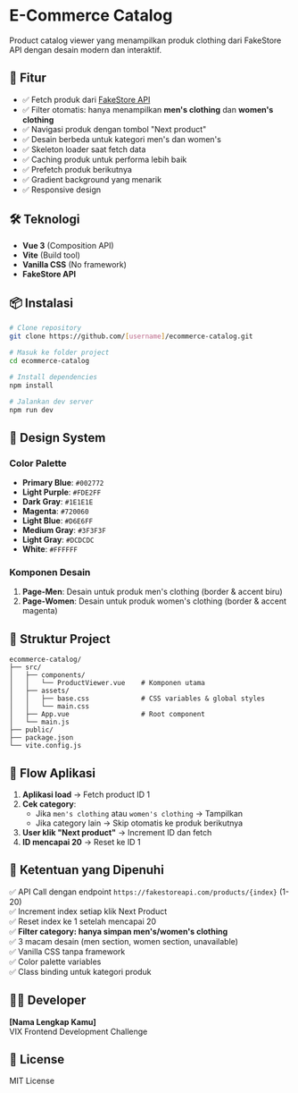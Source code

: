 # E-Commerce Catalog

Product catalog viewer yang menampilkan produk clothing dari FakeStore API dengan desain modern dan interaktif.

## 🎯 Fitur

- ✅ Fetch produk dari [FakeStore API](https://fakestoreapi.com/)
- ✅ Filter otomatis: hanya menampilkan **men's clothing** dan **women's clothing**
- ✅ Navigasi produk dengan tombol "Next product"
- ✅ Desain berbeda untuk kategori men's dan women's
- ✅ Skeleton loader saat fetch data
- ✅ Caching produk untuk performa lebih baik
- ✅ Prefetch produk berikutnya
- ✅ Gradient background yang menarik
- ✅ Responsive design

## 🛠️ Teknologi

- **Vue 3** (Composition API)
- **Vite** (Build tool)
- **Vanilla CSS** (No framework)
- **FakeStore API**

## 📦 Instalasi

```bash
# Clone repository
git clone https://github.com/[username]/ecommerce-catalog.git

# Masuk ke folder project
cd ecommerce-catalog

# Install dependencies
npm install

# Jalankan dev server
npm run dev
```

## 🎨 Design System

### Color Palette

- **Primary Blue**: `#002772`
- **Light Purple**: `#FDE2FF`
- **Dark Gray**: `#1E1E1E`
- **Magenta**: `#720060`
- **Light Blue**: `#D6E6FF`
- **Medium Gray**: `#3F3F3F`
- **Light Gray**: `#DCDCDC`
- **White**: `#FFFFFF`

### Komponen Desain

1. **Page-Men**: Desain untuk produk men's clothing (border & accent biru)
2. **Page-Women**: Desain untuk produk women's clothing (border & accent magenta)

## 📱 Struktur Project

```
ecommerce-catalog/
├── src/
│   ├── components/
│   │   └── ProductViewer.vue    # Komponen utama
│   ├── assets/
│   │   ├── base.css             # CSS variables & global styles
│   │   └── main.css
│   ├── App.vue                  # Root component
│   └── main.js
├── public/
├── package.json
└── vite.config.js
```

## 🔄 Flow Aplikasi

1. **Aplikasi load** → Fetch product ID 1
2. **Cek category**:
   - Jika `men's clothing` atau `women's clothing` → Tampilkan
   - Jika category lain → Skip otomatis ke produk berikutnya
3. **User klik "Next product"** → Increment ID dan fetch
4. **ID mencapai 20** → Reset ke ID 1

## 🎯 Ketentuan yang Dipenuhi

✅ API Call dengan endpoint `https://fakestoreapi.com/products/{index}` (1-20)  
✅ Increment index setiap klik Next Product  
✅ Reset index ke 1 setelah mencapai 20  
✅ **Filter category: hanya simpan men's/women's clothing**  
✅ 3 macam desain (men section, women section, unavailable)  
✅ Vanilla CSS tanpa framework  
✅ Color palette variables  
✅ Class binding untuk kategori produk

## 👨‍💻 Developer

**[Nama Lengkap Kamu]**  
VIX Frontend Development Challenge

## 📄 License

MIT License
